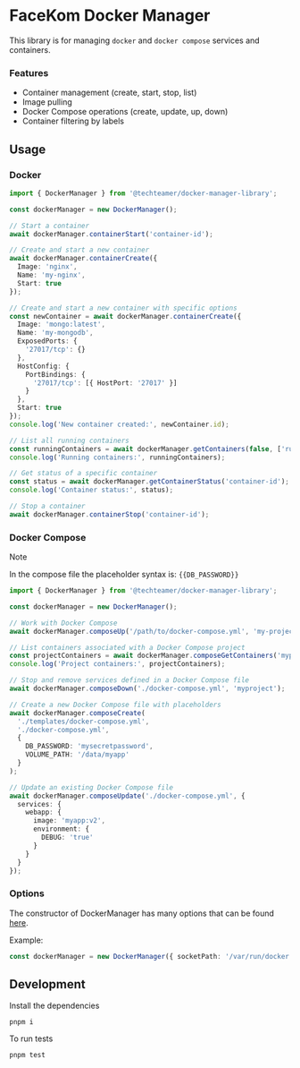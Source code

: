 # FaceKom Docker Manager

This library is for managing `docker` and `docker compose` services and containers.

### Features

- Container management (create, start, stop, list)
- Image pulling
- Docker Compose operations (create, update, up, down)
- Container filtering by labels

## Usage

### Docker
```ts
import { DockerManager } from '@techteamer/docker-manager-library';

const dockerManager = new DockerManager();

// Start a container
await dockerManager.containerStart('container-id');

// Create and start a new container
await dockerManager.containerCreate({
  Image: 'nginx',
  Name: 'my-nginx',
  Start: true
});

// Create and start a new container with specific options
const newContainer = await dockerManager.containerCreate({
  Image: 'mongo:latest',
  Name: 'my-mongodb',
  ExposedPorts: {
    '27017/tcp': {}
  },
  HostConfig: {
    PortBindings: {
      '27017/tcp': [{ HostPort: '27017' }]
    }
  },
  Start: true
});
console.log('New container created:', newContainer.id);

// List all running containers
const runningContainers = await dockerManager.getContainers(false, ['running']);
console.log('Running containers:', runningContainers);

// Get status of a specific container
const status = await dockerManager.getContainerStatus('container-id');
console.log('Container status:', status);

// Stop a container
await dockerManager.containerStop('container-id');
```

### Docker Compose

> [!NOTE]
> In the compose file the placeholder syntax is: `{{DB_PASSWORD}}`

```ts
import { DockerManager } from '@techteamer/docker-manager-library';

const dockerManager = new DockerManager();

// Work with Docker Compose
await dockerManager.composeUp('/path/to/docker-compose.yml', 'my-project');

// List containers associated with a Docker Compose project
const projectContainers = await dockerManager.composeGetContainers('myproject');
console.log('Project containers:', projectContainers);

// Stop and remove services defined in a Docker Compose file
await dockerManager.composeDown('./docker-compose.yml', 'myproject');

// Create a new Docker Compose file with placeholders
await dockerManager.composeCreate(
  './templates/docker-compose.yml',
  './docker-compose.yml',
  {
    DB_PASSWORD: 'mysecretpassword',
    VOLUME_PATH: '/data/myapp'
  }
);

// Update an existing Docker Compose file
await dockerManager.composeUpdate('./docker-compose.yml', {
  services: {
    webapp: {
      image: 'myapp:v2',
      environment: {
        DEBUG: 'true'
      }
    }
  }
});
```

### Options

The constructor of DockerManager has many options that can be found [here](https://github.com/DefinitelyTyped/DefinitelyTyped/blob/8adf18d46a274fac0180b8965502969266d484cd/types/dockerode/index.d.ts#L1240).

Example:

```ts
const dockerManager = new DockerManager({ socketPath: '/var/run/docker.sock' })
```

## Development

Install the dependencies

```
pnpm i
```

To run tests

```
pnpm test